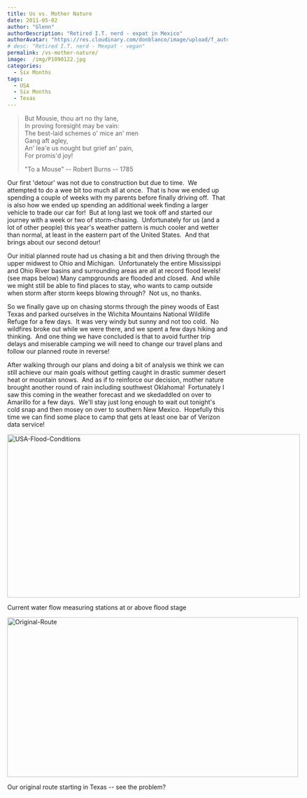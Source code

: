 ```yaml
---
title: Us vs. Mother Nature
date: 2011-05-02
author: "Glenn"
authorDescription: "Retired I.T. nerd - expat in Mexico"
authorAvatar: "https://res.cloudinary.com/donblanco/image/upload/f_auto,q_auto/Vagabondians/avatar-small.png"
# desc: "Retired I.T. nerd - Mexpat - vegan"
permalink: /vs-mother-nature/
image:  /img/P1090122.jpg
categories:
  - Six Months
tags:
  - USA
  - Six Months 
  - Texas
---
```

> But Mousie, thou art no thy lane,  
> In proving foresight may be vain:  
> The best-laid schemes o' mice an' men  
> Gang aft agley,  
> An' lea'e us nought but grief an' pain,  
> For promis'd joy!
> 
> "To a Mouse" -- Robert Burns -- 1785

Our first 'detour' was not due to construction but due to time.  We attempted to do a wee bit too much all at once.  That is how we ended up spending a couple of weeks with my parents before finally driving off.  That is also how we ended up spending an additional week finding a larger vehicle to trade our car for!  But at long last we took off and started our journey with a week or two of storm-chasing.  Unfortunately for us (and a lot of other people) this year's weather pattern is much cooler and wetter than normal, at least in the eastern part of the United States.  And that brings about our second detour!

Our initial planned route had us chasing a bit and then driving through the upper midwest to Ohio and Michigan.  Unfortunately the entire Mississippi and Ohio River basins and surrounding areas are all at record flood levels! (see maps below) Many campgrounds are flooded and closed.  And while we might still be able to find places to stay, who wants to camp outside when storm after storm keeps blowing through?  Not us, no thanks.

So we finally gave up on chasing storms through the piney woods of East Texas and parked ourselves in the Wichita Mountains National Wildlife Refuge for a few days.  It was very windy but sunny and not too cold.  No wildfires broke out while we were there, and we spent a few days hiking and thinking.  And one thing we have concluded is that to avoid further trip delays and miserable camping we will need to change our travel plans and follow our planned route in reverse!

After walking through our plans and doing a bit of analysis we think we can still achieve our main goals without getting caught in drastic summer desert heat or mountain snows.  And as if to reinforce our decision, mother nature brought another round of rain including southwest Oklahoma!  Fortunately I saw this coming in the weather forecast and we skedaddled on over to Amarillo for a few days.  We'll stay just long enough to wait out tonight's cold snap and then mosey on over to southern New Mexico.  Hopefully this time we can find some place to camp that gets at least one bar of Verizon data service!

<div id="attachment_2935" style="width: 679px" class="wp-caption alignleft">
  <a href="https://vagabondians.com/wp-content/uploads/2011/05/USA-Flood-Conditions.png"><img class="size-full wp-image-2935" src="https://vagabondians.com/wp-content/uploads/2011/05/USA-Flood-Conditions.png" alt="USA-Flood-Conditions" width="669" height="373" /></a>
  
  <p class="wp-caption-text">
    Current water flow measuring stations at or above flood stage
  </p>
</div>

<div id="attachment_2901" style="width: 675px" class="wp-caption alignleft">
  <a href="https://vagabondians.com/wp-content/uploads/2011/05/Original-Route.png"><img class="size-full wp-image-2901" src="https://vagabondians.com/wp-content/uploads/2011/05/Original-Route.png" alt="Original-Route" width="665" height="365" /></a>
  
  <p class="wp-caption-text">
    Our original route starting in Texas -- see the problem?
  </p>
</div>

&nbsp;